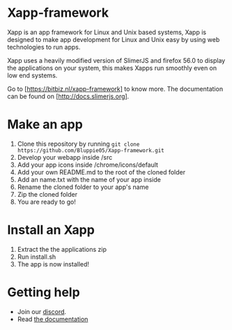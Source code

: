 # Xapp-framework

Xapp is an app framework for Linux and Unix based systems, Xapp is designed to make app development for Linux and Unix easy by using web technologies to run apps.

Xapp uses a heavily modified version of SlimerJS and firefox 56.0 to display the applications on your system, this makes Xapps run smoothly even on low end systems.

Go to [https://bitbiz.nl/xapp-framework] to know more. The documentation can be found
on [http://docs.slimerjs.org].

# Make an app

1. Clone this repository by running ```git clone https://github.com/Bluppie05/Xapp-framework.git```
2. Develop your webapp inside /src
3. Add your app icons inside /chrome/icons/default
4. Add your own README.md to the root of the cloned folder
5. Add an name.txt with the name of your app inside
6. Rename the cloned folder to your app's name
7. Zip the cloned folder
8. You are ready to go!

# Install an Xapp

1. Extract the the applications zip
2. Run install.sh
3. The app is now installed!

# Getting help

- Join our [discord](https://discord.gg/dE4u8jp).
- Read [the documentation](http://docs.slimerjs.org/current/)
